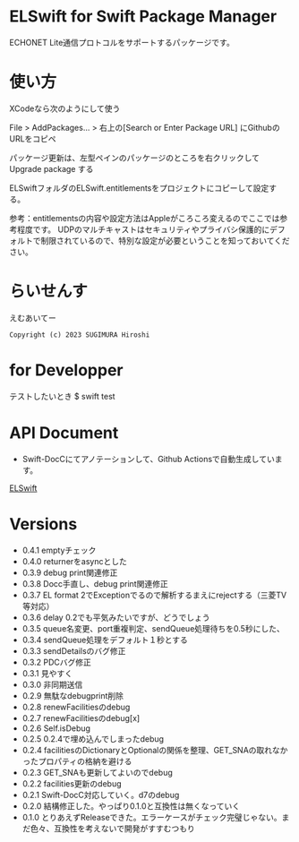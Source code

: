 # ELSwift for Swift Package Manager

ECHONET Lite通信プロトコルをサポートするパッケージです。


# 使い方

XCodeなら次のようにして使う

File > AddPackages... > 右上の[Search or Enter Package URL] にGithubのURLをコピペ

パッケージ更新は、左型ペインのパッケージのところを右クリックして Upgrade package する


ELSwiftフォルダのELSwift.entitlementsをプロジェクトにコピーして設定する。

参考：entitlementsの内容や設定方法はAppleがころころ変えるのでここでは参考程度です。
UDPのマルチキャストはセキュリティやプライバシ保護的にデフォルトで制限されているので、特別な設定が必要ということを知っておいてください。


# らいせんす

えむあいてー

```
Copyright (c) 2023 SUGIMURA Hiroshi
```

# for Developper

テストしたいとき
$ swift test

# API Document

- Swift-DocCにてアノテーションして、Github Actionsで自動生成しています。

[ELSwift](https://hiroshi-sugimura.github.io/ELSwift/documentation/elswift/)

# Versions

- 0.4.1 emptyチェック
- 0.4.0 returnerをasyncとした
- 0.3.9 debug print関連修正
- 0.3.8 Docc手直し、debug print関連修正
- 0.3.7 EL format 2でExceptionでるので解析するまえにrejectする（三菱TV等対応）
- 0.3.6 delay 0.2でも平気みたいですが、どうでしょう
- 0.3.5 queue名変更、port重複判定、sendQueue処理待ちを0.5秒にした、
- 0.3.4 sendQueue処理をデフォルト１秒とする
- 0.3.3 sendDetailsのバグ修正
- 0.3.2 PDCバグ修正
- 0.3.1 見やすく
- 0.3.0 非同期送信
- 0.2.9 無駄なdebugprint削除
- 0.2.8 renewFacilitiesのdebug
- 0.2.7 renewFacilitiesのdebug[x]
- 0.2.6 Self.isDebug
- 0.2.5 0.2.4で埋め込んでしまったdebug
- 0.2.4 facilitiesのDictionaryとOptionalの関係を整理、GET_SNAの取れなかったプロパティの格納を避ける
- 0.2.3 GET_SNAも更新してよいのでdebug
- 0.2.2 facilities更新のdebug
- 0.2.1 Swift-DocC対応していく。d7のdebug
- 0.2.0 結構修正した。やっぱり0.1.0と互換性は無くなっていく
- 0.1.0 とりあえずReleaseできた。エラーケースがチェック完璧じゃない。まだ色々、互換性を考えないで開発がすすむつもり
